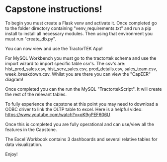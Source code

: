 # Capstone instructions!

To begin you must create a Flask venv and activate it.
Once completed go to the folder directory containing "venv_requirements.txt" and run a pip install to install all necessary modules.
Then using that environment you must run "create_db.py".

You can now view and use the TractorTEK App!

For MySQL Workbench you must go to the tractortek schema and use the import wizard to import specific table csv's.
The csv's are: hist_prod_sales.csv, hist_serv_sales.csv, prod_details.csv, sales_team.csv, week_breakdown.csv.
Whilst you are there you can view the "CapEER" diagram!

Once completed you can the run the MySQL "TractortekScript". It will create the rest of the relevant tables.

To fully experience the capstone at this point you may need to download a ODBC driver to link the OLTP table to excel.
Here is a helpful video: https://www.youtube.com/watch?v=qK9gPEF606U

Once this is completed you are fully operational and can use/view all the features in the Capstone.

The Excel Workbook contains 3 dashboards and several relative tables for data visualization.

Enjoy!
